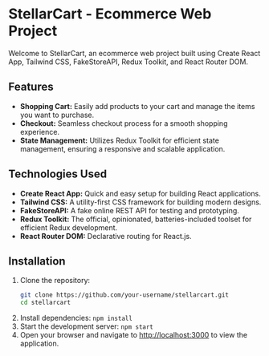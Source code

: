 # StellarCart - Ecommerce Web Project

Welcome to StellarCart, an ecommerce web project built using Create React App, Tailwind CSS, FakeStoreAPI, Redux Toolkit, and React Router DOM.

## Features

- **Shopping Cart:** Easily add products to your cart and manage the items you want to purchase.
- **Checkout:** Seamless checkout process for a smooth shopping experience.
- **State Management:** Utilizes Redux Toolkit for efficient state management, ensuring a responsive and scalable application.

## Technologies Used

- **Create React App:** Quick and easy setup for building React applications.
- **Tailwind CSS:** A utility-first CSS framework for building modern designs.
- **FakeStoreAPI:** A fake online REST API for testing and prototyping.
- **Redux Toolkit:** The official, opinionated, batteries-included toolset for efficient Redux development.
- **React Router DOM:** Declarative routing for React.js.

## Installation

1. Clone the repository:
   ```bash
   git clone https://github.com/your-username/stellarcart.git
   cd stellarcart
   ```
3. Install dependencies: `npm install`
4. Start the development server: `npm start`
5. Open your browser and navigate to [http://localhost:3000](http://localhost:3000) to view the application.  
